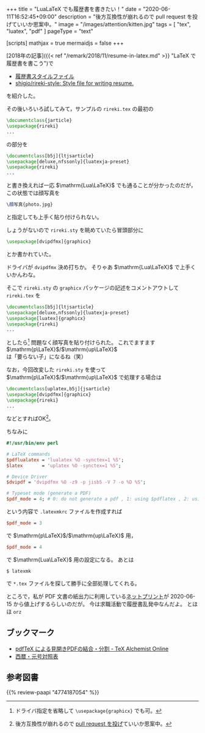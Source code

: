 +++
title = "LuaLaTeX でも履歴書を書きたい！"
date =  "2020-06-11T16:52:45+09:00"
description = "後方互換性が崩れるので pull request を投げていいか思案中。"
image = "/images/attention/kitten.jpg"
tags = [ "tex", "luatex", "pdf" ]
pageType = "text"

[scripts]
  mathjax = true
  mermaidjs = false
+++

[2018年の記事]({{< ref "/remark/2018/11/resume-in-latex.md" >}} "LaTeX で履歴書を書こう")で

- [履歴書スタイルファイル](https://www.tamacom.com/rireki-j.html)
- [shigio/rireki-style: Style file for writing resume.](https://github.com/shigio/rireki-style)

を紹介した。

その後いろいろ試してみて，サンプルの `rireki.tex` の最初の

```latex
\documentclass{jarticle}
\usepackage{rireki}
...
```

の部分を

```latex
\documentclass[b5j]{ltjsarticle}
\usepackage[deluxe,nfssonly]{luatexja-preset}
\usepackage{rireki}
...
```

と書き換えれば一応 $\mathrm{Lua\LaTeX}$ でも通ることが分かったのだが，この状態では顔写真を

```latex
\顔写真{photo.jpg}
```

と指定しても上手く貼り付けられない。

しょうがないので `rireki.sty` を眺めていたら冒頭部分に

```latex
\usepackage[dvipdfmx]{graphicx}
```

とか書かれていた。

ドライバが `dvipdfmx` 決め打ちか。
そりゃあ $\mathrm{Lua\LaTeX}$ で上手くいかんわな。

そこで `rireki.sty` の `graphicx` パッケージの記述をコメントアウトして `rireki.tex` を

```latex {hl_lines=[3]}
\documentclass[b5j]{ltjsarticle}
\usepackage[deluxe,nfssonly]{luatexja-preset}
\usepackage[luatex]{graphicx}
\usepackage{rireki}
...
```

としたら[^drv1] 問題なく顔写真を貼り付けられた。
これでますます $\mathrm{p\LaTeX}$/$\mathrm{up\LaTeX}$ は「要らない子」になるね（笑）

[^drv1]: ドライバ指定を省略して `\usepackage{graphicx}` でも可。

なお，今回改変した `rireki.sty` を使って $\mathrm{p\LaTeX}$/$\mathrm{up\LaTeX}$ で処理する場合は

```latex {hl_lines=[2]}
\documentclass[uplatex,b5j]{jsarticle}
\usepackage[dvipdfmx]{graphicx}
\usepackage{rireki}
...
```

などとすればOK[^pr1]。

[^pr1]: 後方互換性が崩れるので [pull request を投げ](https://github.com/spiegel-im-spiegel/rireki-style)ていいか思案中。

ちなみに

```perl
#!/usr/bin/env perl

# LaTeX commands
$pdflualatex = 'lualatex %O -synctex=1 %S';
$latex       = 'uplatex %O -synctex=1 %S';

# Device Driver
$dvipdf = 'dvipdfmx %O -z9 -p jisb5 -V 7 -o %D %S';

# Typeset mode (generate a PDF)
$pdf_mode = 4; # 0: do not generate a pdf , 1: using $pdflatex , 2: using $ps2pdf , 3: using $dvipdf , 4: using $pdflualatex
```

という内容で `.latexmkrc` ファイルを作成すれば

```perl
$pdf_mode = 3
```

で $\mathrm{p\LaTeX}$/$\mathrm{up\LaTeX}$ 用，

```perl
$pdf_mode = 4
```

で $\mathrm{Lua\LaTeX}$ 用の設定になる。
あとは

```text
$ latexmk
```

で `*.tex` ファイルを探して勝手に全部処理してくれる。

ところで，私が PDF 文書の紙出力に利用している[ネットプリント](http://www.printing.ne.jp/)が 2020-06-15 から値上げするらしいのだが。
今は求職活動で履歴書乱発中なんだよ。
とほほ `orz`

## ブックマーク

- [pdfTeX による見開きPDFの結合・分割 - TeX Alchemist Online](http://doratex.hatenablog.jp/entry/20160610/1465560005)
- [西暦・元号対照表](http://www2.japanriver.or.jp/search_kasen/search_help/refer_year.htm)

## 参考図書

{{% review-paapi "4774187054" %}} <!-- [改訂第7版]LaTeX2ε美文書作成入門 -->
